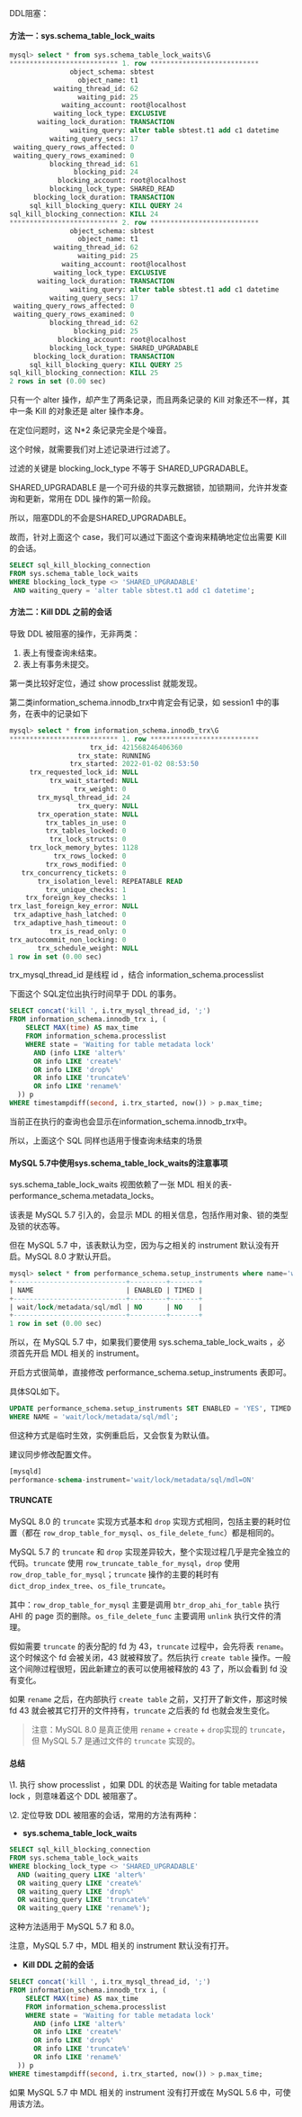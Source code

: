 DDL阻塞：

#### 方法一：sys.schema_table_lock_waits

```sql
mysql> select * from sys.schema_table_lock_waits\G
*************************** 1. row ***************************
               object_schema: sbtest
                 object_name: t1
           waiting_thread_id: 62
                 waiting_pid: 25
             waiting_account: root@localhost
           waiting_lock_type: EXCLUSIVE
       waiting_lock_duration: TRANSACTION
               waiting_query: alter table sbtest.t1 add c1 datetime
          waiting_query_secs: 17
 waiting_query_rows_affected: 0
 waiting_query_rows_examined: 0
          blocking_thread_id: 61
                blocking_pid: 24
            blocking_account: root@localhost
          blocking_lock_type: SHARED_READ
      blocking_lock_duration: TRANSACTION
     sql_kill_blocking_query: KILL QUERY 24
sql_kill_blocking_connection: KILL 24
*************************** 2. row ***************************
               object_schema: sbtest
                 object_name: t1
           waiting_thread_id: 62
                 waiting_pid: 25
             waiting_account: root@localhost
           waiting_lock_type: EXCLUSIVE
       waiting_lock_duration: TRANSACTION
               waiting_query: alter table sbtest.t1 add c1 datetime
          waiting_query_secs: 17
 waiting_query_rows_affected: 0
 waiting_query_rows_examined: 0
          blocking_thread_id: 62
                blocking_pid: 25
            blocking_account: root@localhost
          blocking_lock_type: SHARED_UPGRADABLE
      blocking_lock_duration: TRANSACTION
     sql_kill_blocking_query: KILL QUERY 25
sql_kill_blocking_connection: KILL 25
2 rows in set (0.00 sec)
```

只有一个 alter 操作，却产生了两条记录，而且两条记录的 Kill 对象还不一样，其中一条 Kill 的对象还是 alter 操作本身。

在定位问题时，这 N*2 条记录完全是个噪音。

这个时候，就需要我们对上述记录进行过滤了。

过滤的关键是 blocking_lock_type 不等于 SHARED_UPGRADABLE。

SHARED_UPGRADABLE 是一个可升级的共享元数据锁，加锁期间，允许并发查询和更新，常用在 DDL 操作的第一阶段。

所以，阻塞DDL的不会是SHARED_UPGRADABLE。

故而，针对上面这个 case，我们可以通过下面这个查询来精确地定位出需要 Kill 的会话。

```sql
SELECT sql_kill_blocking_connection
FROM sys.schema_table_lock_waits
WHERE blocking_lock_type <> 'SHARED_UPGRADABLE'
 AND waiting_query = 'alter table sbtest.t1 add c1 datetime';
```



#### 方法二：Kill DDL 之前的会话

导致 DDL 被阻塞的操作，无非两类：

1. 表上有慢查询未结束。
2. 表上有事务未提交。

第一类比较好定位，通过 show processlist 就能发现。

第二类information_schema.innodb_trx中肯定会有记录，如 session1 中的事务，在表中的记录如下

```sql
mysql> select * from information_schema.innodb_trx\G
*************************** 1. row ***************************
                    trx_id: 421568246406360
                 trx_state: RUNNING
               trx_started: 2022-01-02 08:53:50
     trx_requested_lock_id: NULL
          trx_wait_started: NULL
                trx_weight: 0
       trx_mysql_thread_id: 24
                 trx_query: NULL
       trx_operation_state: NULL
         trx_tables_in_use: 0
         trx_tables_locked: 0
          trx_lock_structs: 0
     trx_lock_memory_bytes: 1128
           trx_rows_locked: 0
         trx_rows_modified: 0
   trx_concurrency_tickets: 0
       trx_isolation_level: REPEATABLE READ
         trx_unique_checks: 1
    trx_foreign_key_checks: 1
trx_last_foreign_key_error: NULL
 trx_adaptive_hash_latched: 0
 trx_adaptive_hash_timeout: 0
          trx_is_read_only: 0
trx_autocommit_non_locking: 0
       trx_schedule_weight: NULL
1 row in set (0.00 sec)
```

trx_mysql_thread_id 是线程 id ，结合 information_schema.processlist 

下面这个 SQL定位出执行时间早于 DDL 的事务。

```sql
SELECT concat('kill ', i.trx_mysql_thread_id, ';')
FROM information_schema.innodb_trx i, (
    SELECT MAX(time) AS max_time
    FROM information_schema.processlist
    WHERE state = 'Waiting for table metadata lock'
      AND (info LIKE 'alter%'
      OR info LIKE 'create%'
      OR info LIKE 'drop%'
      OR info LIKE 'truncate%'
      OR info LIKE 'rename%'
  )) p
WHERE timestampdiff(second, i.trx_started, now()) > p.max_time;
```

当前正在执行的查询也会显示在information_schema.innodb_trx中。

所以，上面这个 SQL 同样也适用于慢查询未结束的场景



#### MySQL 5.7中使用sys.schema_table_lock_waits的注意事项

sys.schema_table_lock_waits 视图依赖了一张 MDL 相关的表-performance_schema.metadata_locks。

该表是 MySQL 5.7 引入的，会显示 MDL 的相关信息，包括作用对象、锁的类型及锁的状态等。

但在 MySQL 5.7 中，该表默认为空，因为与之相关的 instrument 默认没有开启。MySQL 8.0 才默认开启。

```sql
mysql> select * from performance_schema.setup_instruments where name='wait/lock/metadata/sql/mdl';
+----------------------------+---------+-------+
| NAME                       | ENABLED | TIMED |
+----------------------------+---------+-------+
| wait/lock/metadata/sql/mdl | NO      | NO    |
+----------------------------+---------+-------+
1 row in set (0.00 sec)
```

所以，在 MySQL 5.7 中，如果我们要使用 sys.schema_table_lock_waits ，必须首先开启 MDL 相关的 instrument。

开启方式很简单，直接修改 performance_schema.setup_instruments 表即可。

具体SQL如下。

```sql
UPDATE performance_schema.setup_instruments SET ENABLED = 'YES', TIMED = 'YES'
WHERE NAME = 'wait/lock/metadata/sql/mdl';
```

但这种方式是临时生效，实例重启后，又会恢复为默认值。

建议同步修改配置文件。

```sql
[mysqld]
performance-schema-instrument='wait/lock/metadata/sql/mdl=ON'
```

#### TRUNCATE

MySQL 8.0 的 `truncate` 实现方式基本和 `drop` 实现方式相同，包括主要的耗时位置（都在 `row_drop_table_for_mysql`、`os_file_delete_func`）都是相同的。

MySQL 5.7 的 `truncate` 和 `drop` 实现差异较大，整个实现过程几乎是完全独立的代码。`truncate` 使用 `row_truncate_table_for_mysql`，`drop` 使用 `row_drop_table_for_mysql`；`truncate` 操作的主要的耗时有 `dict_drop_index_tree`、`os_file_truncate`。

其中：`row_drop_table_for_mysql` 主要是调用 `btr_drop_ahi_for_table` 执行 AHI 的 page 页的删除。`os_file_delete_func` 主要调用 `unlink` 执行文件的清理。

假如需要 `truncate` 的表分配的 fd 为 43，`truncate` 过程中，会先将表 `rename`。这个时候这个 fd 会被关闭，43 就被释放了。然后执行 `create table` 操作。一般这个间隙过程很短，因此新建立的表可以使用被释放的 43 了，所以会看到 fd 没有变化。

如果 `rename` 之后，在内部执行 `create table` 之前，又打开了新文件，那这时候 fd 43 就会被其它打开的文件持有，`truncate` 之后表的 fd 也就会发生变化。

> 注意：MySQL 8.0 是真正使用 `rename` + `create` + `drop`实现的 `truncate`，但 MySQL 5.7 是通过文件的 `truncate` 实现的。





#### 总结

\1. 执行 show processlist ，如果 DDL 的状态是 Waiting for table metadata lock  ，则意味着这个 DDL 被阻塞了。

\2. 定位导致 DDL 被阻塞的会话，常用的方法有两种：

- **sys.schema_table_lock_waits**

```sql
SELECT sql_kill_blocking_connection
FROM sys.schema_table_lock_waits
WHERE blocking_lock_type <> 'SHARED_UPGRADABLE'
  AND (waiting_query LIKE 'alter%'
  OR waiting_query LIKE 'create%'
  OR waiting_query LIKE 'drop%'
  OR waiting_query LIKE 'truncate%'
  OR waiting_query LIKE 'rename%');
```

这种方法适用于 MySQL 5.7 和 8.0。

注意，MySQL 5.7 中，MDL 相关的 instrument 默认没有打开。

- **Kill DDL 之前的会话**

```sql
SELECT concat('kill ', i.trx_mysql_thread_id, ';')
FROM information_schema.innodb_trx i, (
    SELECT MAX(time) AS max_time
    FROM information_schema.processlist
    WHERE state = 'Waiting for table metadata lock'
      AND (info LIKE 'alter%'
      OR info LIKE 'create%'
      OR info LIKE 'drop%'
      OR info LIKE 'truncate%'
      OR info LIKE 'rename%'
  )) p
WHERE timestampdiff(second, i.trx_started, now()) > p.max_time;
```

如果 MySQL 5.7 中 MDL 相关的 instrument 没有打开或在 MySQL 5.6 中，可使用该方法。
